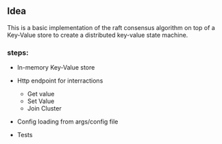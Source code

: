 ## Idea
This is a basic implementation of the raft consensus algorithm on top of a Key-Value store to create a distributed
key-value state machine.

### steps:
- In-memory Key-Value store
- Http endpoint for interractions
    - Get value
    - Set Value
    - Join Cluster

- Config loading from args/config file
- Tests
